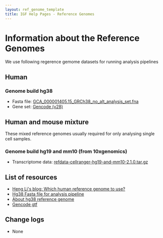 ```yaml
---
layout: ref_genome_template
title: IGF Help Pages - Reference Genomes
---
```


# Information about the Reference Genomes

We use following regerence gemome datasets for running analysis pipelines

## Human

### Genome build hg38

* Fasta file: [GCA_000001405.15_GRCh38_no_alt_analysis_set.fna](ftp://ftp.ncbi.nlm.nih.gov/genomes/all/GCA/000/001/405/GCA_000001405.15_GRCh38/seqs_for_alignment_pipelines.ucsc_ids/GCA_000001405.15_GRCh38_no_alt_analysis_set.fna.gz)
* Gene set: [Gencode (v28)](ftp://ftp.ebi.ac.uk/pub/databases/gencode/Gencode_human/release_28/gencode.v28.primary_assembly.annotation.gtf.gz)

## Human and mouse mixture

These mixed reference genomes usually required for only analysing single cell samples.

### Genome build hg19 and mm10 (from 10xgenomics)

* Transcriptome data: [refdata-cellranger-hg19-and-mm10-2.1.0.tar.gz](http://cf.10xgenomics.com/supp/cell-exp/refdata-cellranger-hg19-and-mm10-2.1.0.tar.gz)


## List of resources

* [Heng Li's blog: Which human reference genome to use?](https://lh3.github.io/2017/11/13/which-human-reference-genome-to-use)
* [Hg38 Fasta file for analysis pipeline](ftp://ftp.ncbi.nlm.nih.gov/genomes/all/GCA/000/001/405/GCA_000001405.15_GRCh38/seqs_for_alignment_pipelines.ucsc_ids/GCA_000001405.15_GRCh38_no_alt_analysis_set.fna.gz)
* [About hg38 reference genome](ftp://ftp.ncbi.nlm.nih.gov/genomes/all/GCA/000/001/405/GCA_000001405.15_GRCh38/seqs_for_alignment_pipelines.ucsc_ids/README_analysis_sets.txt)
* [Gencode gtf](ftp://ftp.ebi.ac.uk/pub/databases/gencode/Gencode_human/release_28/gencode.v28.primary_assembly.annotation.gtf.gz)


## Change logs

* None

